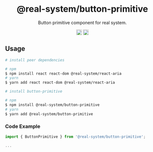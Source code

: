 <h1 align="center">@real-system/button-primitive</h1>
<p align="center">Button primitive component for real system.</p>
<p align="center">
<a href="https://www.npmjs.com/package/@real-system/button-primitive"><img src="https://badgen.net/npm/v/@real-system/button-primitive?label=&icon=npm&color=blue" alt="npm version" height="18"/></a>
<a href="https://www.npmjs.com/package/@real-system/button-primitive"><img src="https://badgen.net/bundlephobia/min/@real-system/button-primitive" alt="minified size" height="18"/></a>
</p>

## Usage

```bash
# install peer dependencies

# npm
$ npm install react react-dom @real-system/react-aria
# yarn
$ yarn add react react-dom @real-system/react-aria

# install button-primitive

# npm
$ npm install @real-system/button-primitive
# yarn
$ yarn add @real-system/button-primitive
```

### Code Example

```javascript
import { ButtonPrimitive } from '@real-system/button-primitive';

...

```
